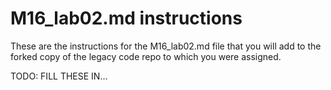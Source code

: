# M16_lab02.md instructions

These are the instructions for the M16_lab02.md file that you will add to the forked copy of the legacy code repo to which you 
were assigned.

TODO: FILL THESE IN...
